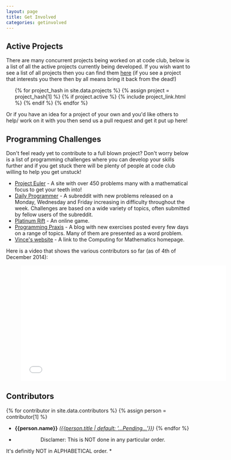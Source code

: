 ```yaml
---
layout: page
title: Get Involved
categories: getinvolved
---
```


## Active Projects

There are many concurrent projects being worked on at code club, below is a
list of all the active projects currently being developed. If you wish want to see
a list of all projects then you can find them
[here](/projects/) (if you see a project that interests
you there then by all means bring it back from the dead!)

<ul class="posts">
 {% for project_hash in site.data.projects %}
  {% assign project = project_hash[1] %}
  {% if project.active %}
    {% include project_link.html %}
  {% endif %}
{% endfor %}
</ul>

Or if you have an idea for a project of your own and you'd like others to help/
work on it with you then send us a pull request and get it put up here!

## Programming Challenges

Don't feel ready yet to contribute to a full blown project? Don't worry below is a list of
programming challenges where you can develop your skills further and if you get stuck there
will be plenty of people at code club willing to help you get unstuck!

- [Project Euler](https://projecteuler.net) - A site with over 450 problems
  many with a mathematical focus to get your teeth into!
- [Daily Programmer](http://www.reddit.com/r/dailyprogrammer/) - A subreddit
  with new problems released on a Monday, Wednesday and Friday increasing in difficulty
  throughout the week. Challenges are based on a wide variety of topics, often submitted by
  fellow users of the subreddit.
- [Platinum Rift](http://www.codingame.com/home/platinum-rift) - An online game.
- [Programming Praxis](http://programmingpraxis.com/) - A blog with new
  exercises posted every few days on a range of topics. 
  Many of them are presented as a word problem.
- [Vince's website](http://vknight.org/) - A link to the Computing for 
  Mathematics homepage.


Here is a video that shows the various contributors so far (as of 4th of December 2014):

<div class="video">
    <figure>
        <iframe width="560" height="315" align='middle' src="//www.youtube.com/embed/UdbXWZJSwnE" frameborder="0" allowfullscreen></iframe>
    </figure>
</div>

## Contributors

{% for contributor in site.data.contributors %}
{% assign person = contributor[1] %}
  - **{{person.name}}** *([{{person.title | default: '...Pending...'}}]({{person.github-page}}))*
{% endfor %}

* <center>Disclamer: This is NOT done in any particular order.
It's definitly NOT in ALPHABETICAL order. </center> *
